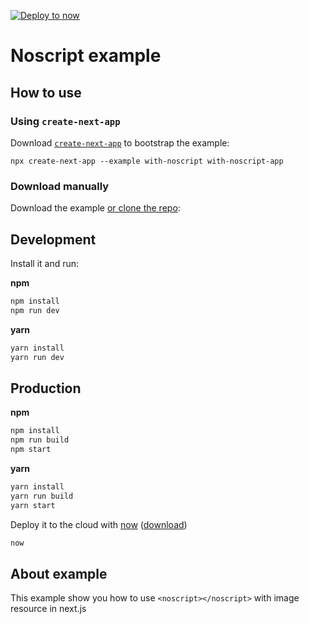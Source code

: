 [![Deploy to now](https://deploy.now.sh/static/button.svg)](https://deploy.now.sh/?repo=https://github.com/zeit/next.js/tree/master/examples/with-noscript)

# Noscript example

## How to use

### Using `create-next-app`

Download [`create-next-app`](https://github.com/segmentio/create-next-app) to bootstrap the example:

```
npx create-next-app --example with-noscript with-noscript-app
```

### Download manually

Download the example [or clone the repo](https://github.com/zeit/next.js):

## Development
Install it and run:

**npm**
```bash
npm install
npm run dev
```

**yarn**
```bash
yarn install
yarn run dev
```

## Production
**npm**
```bash
npm install
npm run build
npm start
```

**yarn**
```bash
yarn install
yarn run build
yarn start
```

Deploy it to the cloud with [now](https://zeit.co/now) ([download](https://zeit.co/download))

```bash
now
```

## About example

This example show you how to use `<noscript></noscript>` with image resource in next.js

